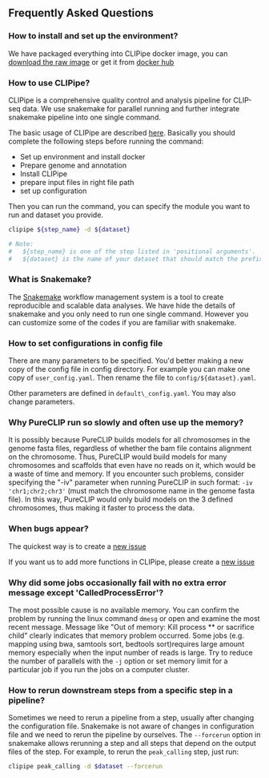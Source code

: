 ## Frequently Asked Questions

### How to install and set up the environment?

We have packaged everything into CLIPipe docker image, you can [download the raw image](http://clipipe.ncrnalab.org/CLIPipe_v1.0.3_.tar.gz) or get it from [docker hub](https://hub.docker.com/repository/docker/shangzhang/clipipe)

### How to use CLIPipe?

CLIPipe is a comprehensive quality control and analysis pipeline for CLIP-seq data. We use snakemake for parallel running and further integrate snakemake pipeline into one single command.

The basic usage of CLIPipe are described [here](3_basic_usage.md). Basically you should complete the following steps before running the command:

-   Set up environment and install docker
-   Prepare genome and annotation
-   Install CLIPipe
-   prepare input files in right file path
-   set up configuration

Then you can run the command, you can specify the module you want to run and dataset you provide.

```bash
clipipe ${step_name} -d ${dataset}

# Note:
#   ${step_name} is one of the step listed in 'positional arguments'.
#   ${dataset} is the name of your dataset that should match the prefix of your configuration file described in the following section.
```

### What is Snakemake?

The [Snakemake](https://snakemake.readthedocs.io/en/stable/) workflow management system is a tool to create reproducible and scalable data analyses. We have hide the details of snakemake and you only need to run one single command. However you can customize some of the codes if you are familiar with snakemake.

### How to set configurations in config file

There are many parameters to be specified. You'd better making a new copy of the config file in config directory. For example you can make one copy of `user_config.yaml`. Then rename the file to `config/${dataset}.yaml`.

Other parameters are defined in `default\_config.yaml`. You may also change parameters.

### Why PureCLIP run so slowly and often use up the memory?

It is possibly because PureCLIP builds models for all chromosomes in the genome fasta files, regardless of whether the bam file contains alignment on the chromosome. Thus, PureCLIP would build models for many chromosomes and scaffolds that even have no reads on it, which would be a waste of time and memory. If you encounter such problems, consider specifying the "-iv" parameter when running PureCLIP in such format: `-iv 'chr1;chr2;chr3'` (must match the chromosome name in the genome fasta file). In this way, PureCLIP would only build models on the 3 defined chromosomes, thus making it faster to process the data.

### When bugs appear?

The quickest way is to create a [new issue](https://github.com/ShangZhang/clipipe/issues)

If you want us to add more functions in CLIPipe, please create a [new issue](https://github.com/ShangZhang/clipipe/issues)

### Why did some jobs occasionally fail with no extra error message except 'CalledProcessError'?

The most possible cause is no available memory. You can confirm the problem by running the linux command `dmesg` or open and examine the most recent message. Message like "Out of memory: Kill process \*\* or sacrifice child" clearly indicates that memory problem occurred. Some jobs \(e.g. mapping using bwa, samtools sort, bedtools sort\)requires large amount memory especially when the input number of reads is large. Try to reduce the number of parallels with the `-j` option or set memory limit for a particular job if you run the jobs on a computer cluster.

### How to rerun downstream steps from a specific step in a pipeline?

Sometimes we need to rerun a pipeline from a step, usually after changing the configuration file. Snakemake is not aware of changes in configuration file and we need to rerun the pipeline by ourselves. The `--forcerun` option in snakemake allows rerunning a step and all steps that depend on the output files of the step. For example, to rerun the `peak_calling` step, just run:

```bash
clipipe peak_calling -d $dataset --forcerun
```
